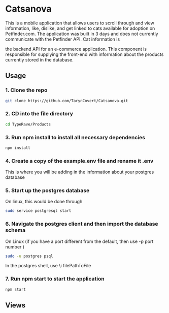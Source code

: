 # Catsanova

This is a mobile application that allows users to scroll through and view information, like, dislike, and get linked to cats available for adoption on Petfinder.com. 
The application was built in 3 days and does not currently communicate with the Petfinder API. Cat information is    

the backend API for an e-commerce application. This component is responsible for supplying the front-end with information about the products currently stored in the database.

## Usage
### 1. Clone the repo
```bash
git clone https://github.com/TarynCovert/Catsanova.git
```
### 2. CD into the file directory
```bash
cd TypeRave/Products
```
### 3. Run npm install to install all necessary dependencies
```bash
npm install
```
### 4. Create a copy of the example.env file and rename it .env
This is where you will be adding in the information about your postgres database

### 5. Start up the postgres database
On linux, this would be done through
```bash
sudo service postgresql start
```
### 6. Navigate the postgres client and then import the database schema
On Linux (if you have a port different from the default, then use -p port number )
```bash
sudo -u postgres psql
```
In the postgres shell, use \i filePathToFile

### 7. Run npm start to start the application
```bash
npm start
```
## Views
